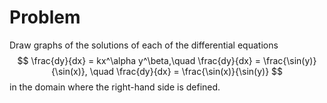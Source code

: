 # Problem
Draw graphs of the solutions of each of the differential equations
$$
\frac{dy}{dx} = kx^\alpha y^\beta,\quad \frac{dy}{dx} = \frac{\sin(y)}{\sin(x)}, \quad \frac{dy}{dx} = \frac{\sin(x)}{\sin(y)}
$$
in the domain where the right-hand side is defined.